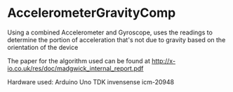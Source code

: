 # AccelerometerGravityComp
Using a combined Accelerometer and Gyroscope, uses the readings to determine the portion of acceleration that's not due to gravity based on the orientation of the device

The paper for the algorithm used can be found at http://x-io.co.uk/res/doc/madgwick_internal_report.pdf

Hardware used:
Arduino Uno
TDK invensense icm-20948
